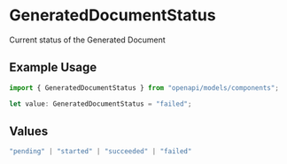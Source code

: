 # GeneratedDocumentStatus

Current status of the Generated Document

## Example Usage

```typescript
import { GeneratedDocumentStatus } from "openapi/models/components";

let value: GeneratedDocumentStatus = "failed";
```

## Values

```typescript
"pending" | "started" | "succeeded" | "failed"
```